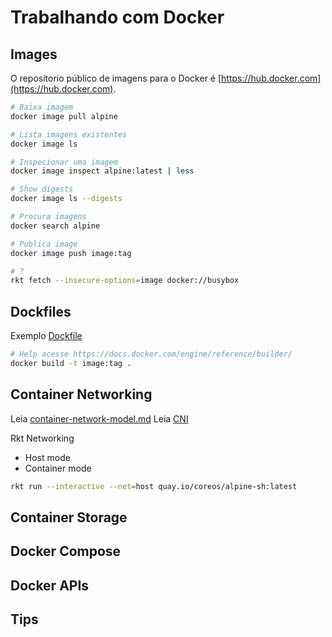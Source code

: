# Trabalhando com Docker

## Images
O reposítorio público de imagens para o Docker é [https://hub.docker.com](https://hub.docker.com).

```sh
# Baixa imagem
docker image pull alpine

# Lista imagens existentes
docker image ls

# Inspecionar uma imagem
docker image inspect alpine:latest | less

# Show digests
docker image ls --digests

# Procura imagens
docker search alpine

# Publica image
docker image push image:tag

# ?
rkt fetch --insecure-options=image docker://busybox
```

## Dockfiles
Exemplo [Dockfile](https://github.com/deusimarferreira/maven-node/blob/master/Dockerfile)

```sh
# Help acesse https://docs.docker.com/engine/reference/builder/
docker build -t image:tag .
```

## Container Networking
Leia [container-network-model.md](container-network-model.md)
Leia [CNI](https://github.com/containernetworking/cni)

Rkt Networking
* Host mode
* Container mode

```sh
rkt run --interactive --net=host quay.io/coreos/alpine-sh:latest
```

## Container Storage
## Docker Compose
## Docker APIs
## Tips
